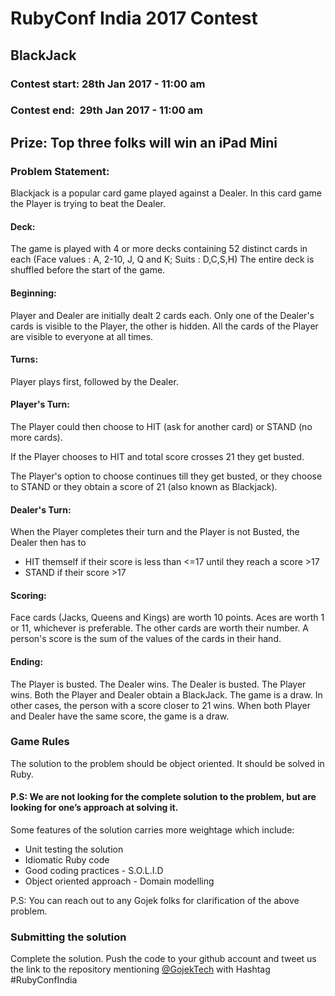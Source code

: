# RubyConf India 2017 Contest

## BlackJack 

### Contest start: 28th Jan 2017 - 11:00 am
### Contest end:  29th Jan 2017 - 11:00 am

## Prize: Top three folks will win an iPad Mini

### Problem Statement:

Blackjack is a popular card game played against a Dealer. In this card game the Player is trying to beat the Dealer.

#### Deck:

The game is played with 4 or more decks containing 52 distinct cards in each (Face values : A, 2-10, J, Q and K; Suits : D,C,S,H)
The entire deck is shuffled before the start of the game.

#### Beginning:

Player and Dealer are initially dealt 2 cards each. Only one of the Dealer's cards is visible to the Player, the other is hidden. All the cards of the Player are visible to everyone at all times.

#### Turns:

Player plays first, followed by the Dealer.

#### Player's Turn:

The Player could then choose to HIT (ask for another card) or STAND (no more cards).

If the Player chooses to HIT and total score crosses 21 they get busted.

The Player's option to choose continues till they get busted, or they choose to STAND or they obtain a score of 21 (also known as Blackjack).


#### Dealer's Turn:

When the Player completes their turn and the Player is not Busted, the Dealer then has to

* HIT themself if their score is less than <=17 until they reach a score >17
* STAND if their score >17

#### Scoring:

Face cards (Jacks, Queens and Kings) are worth 10 points. Aces are worth 1 or 11, whichever is preferable. The other cards are worth their number.
A person's score is the sum of the values of the cards in their hand.

#### Ending:

The Player is busted. The Dealer wins.
The Dealer is busted. The Player wins.
Both the Player and Dealer obtain a BlackJack. The game is a draw.
In other cases, the person with a score closer to 21 wins.
When both Player and Dealer have the same score, the game is a draw.


### Game Rules

The solution to the problem should be object oriented. It should be solved in Ruby. 

#### P.S: We are not looking for the complete solution to the problem, but are looking for one’s approach at solving it.

Some features of the solution carries more weightage which include:

- Unit testing the solution
- Idiomatic Ruby code
- Good coding practices - S.O.L.I.D
- Object oriented approach - Domain modelling

P.S: You can reach out to any Gojek folks for clarification of the above problem.

### Submitting the solution

Complete the solution. Push the code to your github account and tweet us the link to the repository mentioning [@GojekTech](https://twitter.com/GojekTech) with Hashtag #RubyConfIndia

